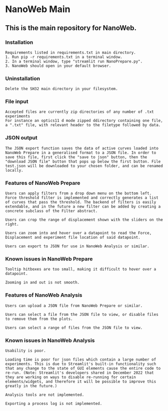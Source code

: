 # NanoWeb Main
## This is the main repository for NanoWeb.

### Installation
    Requirements listed in requirements.txt in main directory. 
    1. Run pip -r requirements.txt in a terminal window.
    2. In a terminal window, type "streamlit run NanoPrepare.py".
    3. NanoWeb should open in your default browser.
### Uninstallation
    Delete the SH32 main directory in your filesystem.
### File input
    Accepted files are currently zip directories of any number of .txt experiments
    For instance an optics11 d mode zipped ddirectory containing one file, 
    a ".txt" file, with relevant header to the filetype followed by data.
### JSON output
    The JSON export function saves the data of active curves loaded into NanoWeb Prepare in a generalised format to a JSON file. In order to save this file, first click the "save to json" button, then the "download JSON file" button that pops up below the first button. File test.json will be downloaded to your chosen folder, and can be renamed locally. 
### Features of NanoWeb Prepare 

	Users can apply filters from a drop down menu on the bottom left. Force threshold filter is implemented and correctly generates a list of curves that pass the threshold. The backend of filters is easily extendable, and in the future a new filter can be added by creating a concrete subclass of the Filter abstract.  

	Users can crop the range of displacement shown with the sliders on the right.
    
    Users can zoom into and hover over a datapoint to read the Force, Displacement and experiment file location of said datapoint.

	Users can export to JSON for use in NanoWeb Analysis or similar.
### Known issues in NanoWeb Prepare

    Tooltip hitboxes are too small, making it difficult to hover over a datapoint.

    Zooming in and out is not smooth.
### Features of NanoWeb Analysis

    Users can upload a JSON file from NanoWeb Prepare or similar.

    Users can select a file from the JSON file to view, or disable files to remove them from the plots. 

    Users can select a range of files from the JSON file to view.
### Known issues in NanoWeb Analysis

    Usability is poor.
    
    Loading time is poor for json files which contain a large number of experiments. This is due to Streamlit's built-in functionality such that any change to the state of GUI elements cause the entire code to re-run. (Note: Streamlit's developers shared in December 2022 that they are working on ways to disable re-running for certain elements/widgets, and therefore it will be possible to improve this greatly in the future.)

    Analysis tools are not implemented.

    Exporting a process log is not implemented.
